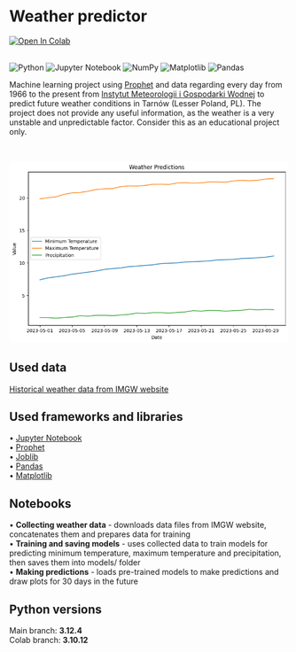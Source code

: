 # Weather predictor

<a target="_blank" href="https://colab.research.google.com/github/f4rys/Weather-Predictor/blob/colab/notebooks/Weather_predictor.ipynb">
  <img src="https://colab.research.google.com/assets/colab-badge.svg" alt="Open In Colab"/>
</a>
<br>
<br>

![Python](https://img.shields.io/badge/python-3670A0?style=for-the-badge&logo=python&logoColor=ffdd54) ![Jupyter Notebook](https://img.shields.io/badge/jupyter-%23FA0F00.svg?style=for-the-badge&logo=jupyter&logoColor=white) ![NumPy](https://img.shields.io/badge/numpy-%23013243.svg?style=for-the-badge&logo=numpy&logoColor=white) ![Matplotlib](https://img.shields.io/badge/Matplotlib-%23ffffff.svg?style=for-the-badge&logo=Matplotlib&logoColor=black) ![Pandas](https://img.shields.io/badge/pandas-%23150458.svg?style=for-the-badge&logo=pandas&logoColor=white) 

<div>Machine learning project using <a href="https://github.com/facebook/prophet">Prophet</a> and data regarding every day from 1966 to the present from <a href="https://danepubliczne.imgw.pl/">Instytut Meteorologii i Gospodarki Wodnej</a> to predict future weather conditions in Tarnów (Lesser Poland, PL). The project does not provide any useful information, as the weather is a very unstable and unpredictable factor. Consider this as an educational project only.</div>

<br/><div align="center"><img src="./example.png"/></div>

## Used data
<div><a href="https://danepubliczne.imgw.pl/data/dane_pomiarowo_obserwacyjne/dane_meteorologiczne/dobowe/synop/">Historical weather data from IMGW website</a></div>


## Used frameworks and libraries
<div>• <a href="https://jupyter.org/">Jupyter Notebook</a></div>
<div>• <a href="https://facebook.github.io/prophet/">Prophet</a></div>
<div>• <a href="https://joblib.readthedocs.io/en/latest/">Joblib</a></div>
<div>• <a href="https://pandas.pydata.org/">Pandas</a></div>
<div>• <a href="https://matplotlib.org/">Matplotlib</a></div>

## Notebooks
<div>• <strong>Collecting weather data</strong> - downloads data files from IMGW website, concatenates them and prepares data for training</div>
<div>• <strong>Training and saving models</strong> - uses  collected data to train models for predicting minimum temperature,  maximum temperature and precipitation, then saves them into models/ folder</div>
<div>• <strong>Making predictions</strong> - loads pre-trained models to make predictions and draw plots for 30 days in the future</div>

## Python versions
<div>Main branch: <strong>3.12.4</strong></div>
<div>Colab branch: <strong>3.10.12</strong></div>
